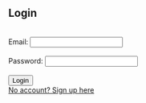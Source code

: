 ## Login
<br>

<form action="javascript:login()">
    Email: <input type="email" id="email" required>
    <br>
    <br>
    Password: <input type="password" id="password" required>
    <br>
    <br>
    <div id="loginError"></div>
    <button>Login</button>
    <br>
    <a href="signup">No account? Sign up here</a>
</form>

<br>

<script>
    function login() {
        var baseurl = "https://crimebusters.tk"

        /*************************************************
         * THIS IS PROBABLY NOT NEEDED
        // Comment out next line for local testing
        //var  baseurl = "http://localhost:8085"
        **************************************************/


        // Authenticate endpoint
        const login_url = baseurl + '/authenticate';

        // Set body to include login data
        const body = {
            email: document.getElementById("email").value,
            password: document.getElementById("password").value,
        };

       

        // Set Headers to support cross origin
        const requestOptions = {
            method: 'POST',
            mode: 'cors', // no-cors, *cors, same-origin
            cache: 'no-cache', // *default, no-cache, reload, force-cache, only-if-cached
            credentials: 'include', // include, *same-origin, omit
            body: JSON.stringify(body),
            headers: {
                "content-type": "application/json",
            },
        };

        // Fetch JWT
        fetch(login_url, requestOptions);

        // Fetch JWT
            fetch(login_url, requestOptions)
            .then(response => {
                // trap error response from Web API
                if (!response.ok) {
                    const errorMsg = 'Login error: ' + response.status;
                    console.log(errorMsg);

                    //HTML error output
                    const p = document.createElement("p");
                    p.appendChild(document.createTextNode("Login unsuccessful. Please try again")); 
                    document.getElementById("loginError").appendChild(p);
                    return;
                }

                // Success!!!
                // Redirect to Database location
                //window.location.href = "https://lwu1822.github.io/crimebustersrevival/homepage";
                window.location.href = "{{ site.baseurl }}/homepage";
            })

    }


        /**********************************************************
         Test if JWT is working on localhost:
         Steps: 
         1. Uncomment the lines below and comment the lines above
         2. Edit /etc/nginx/sites-available/[nginx file]
         * *******************************************************/

        /*
        var baseurl = "https://crimebusters.tk"
        // Authenticate endpoint
        const login_url = baseurl + '/authenticate';

        // Set body to include login data
        const body = {
            email: "a@gmail.com",
            password: "a",
        };

        // Set Headers to support cross origin
        const requestOptions = {
            method: 'POST',
            mode: 'cors', // no-cors, *cors, same-origin
            cache: 'no-cache', // *default, no-cache, reload, force-cache, only-if-cached
            credentials: 'include', // include, *same-origin, omit
            body: JSON.stringify(body),
            headers: {
                "content-type": "application/json",
            },
        };

        // Fetch JWT
        fetch(login_url, requestOptions);

        // Fetch JWT
            fetch(login_url, requestOptions)
            .then(response => {
                // trap error response from Web API
                if (!response.ok) {
                    const errorMsg = 'Login error: ' + response.status;
                    console.log(errorMsg);
                    return;
                }
                // Success!!!
                // Redirect to Database location
                window.location.href = "http://localhost:4002/homepage";
            })

        */





/************************************************************
Previous testing code, probably no use anymore
*************************************************************/
    /*
data = {email:"a@gmail.com", password:"a"};
fetch("https://crimebusters.tk/authenticate", 
{method: 'POST', 
mode: 'cors', 
cache: 'no-cache', 
//credentials: 'include', 
withCredentials: 'true',
body: JSON.stringify(data),
headers: {'content-type':'application/json',
}, 
});
*/



    /*
data = {email:"a@gmail.com",password:"a"};
fetch("https://crimebusterstest.tk/login/authenticate", {method: 'POST', mode: 'no-cors', headers: {'Accept': 'application/json', 'Content-Type':'application/json'}, body: JSON.stringify(data)})
*/

/*
    data = {email:"a@gmail.com",password:"a"};
fetch("https://crimebusters.tk/login/authenticate", {method: 'POST',  headers: {'Accept': 'application/json', 'Content-Type':'application/json'}, body: JSON.stringify(data)})
*/
</script>